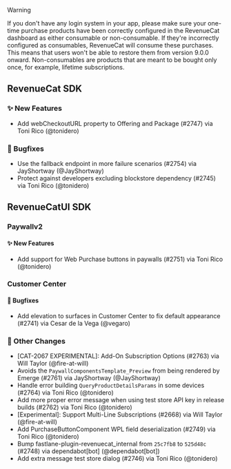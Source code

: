 > [!WARNING]  
> If you don't have any login system in your app, please make sure your one-time purchase products have been correctly configured in the RevenueCat dashboard as either consumable or non-consumable. If they're incorrectly configured as consumables, RevenueCat will consume these purchases. This means that users won't be able to restore them from version 9.0.0 onward.
> Non-consumables are products that are meant to be bought only once, for example, lifetime subscriptions.


## RevenueCat SDK
### ✨ New Features
* Add webCheckoutURL property to Offering and Package (#2747) via Toni Rico (@tonidero)
### 🐞 Bugfixes
* Use the fallback endpoint in more failure scenarios (#2754) via JayShortway (@JayShortway)
* Protect against developers excluding blockstore dependency (#2745) via Toni Rico (@tonidero)

## RevenueCatUI SDK
### Paywallv2
#### ✨ New Features
* Add support for Web Purchase buttons in paywalls (#2751) via Toni Rico (@tonidero)
### Customer Center
#### 🐞 Bugfixes
* Add elevation to surfaces in Customer Center to fix default appearance (#2741) via Cesar de la Vega (@vegaro)

### 🔄 Other Changes
* [CAT-2067 EXPERIMENTAL]: Add-On Subscription Options (#2763) via Will Taylor (@fire-at-will)
* Avoids the `PaywallComponentsTemplate_Preview` from being rendered by Emerge (#2761) via JayShortway (@JayShortway)
* Handle error building `QueryProductDetailsParams` in some devices (#2764) via Toni Rico (@tonidero)
* Add more proper error message when using test store API key in release builds (#2762) via Toni Rico (@tonidero)
* [Experimental]: Support Multi-Line Subscriptions (#2668) via Will Taylor (@fire-at-will)
* Add PurchaseButtonComponent WPL field deserialization (#2749) via Toni Rico (@tonidero)
* Bump fastlane-plugin-revenuecat_internal from `25c7fb8` to `525d48c` (#2748) via dependabot[bot] (@dependabot[bot])
* Add extra message test store dialog (#2746) via Toni Rico (@tonidero)
